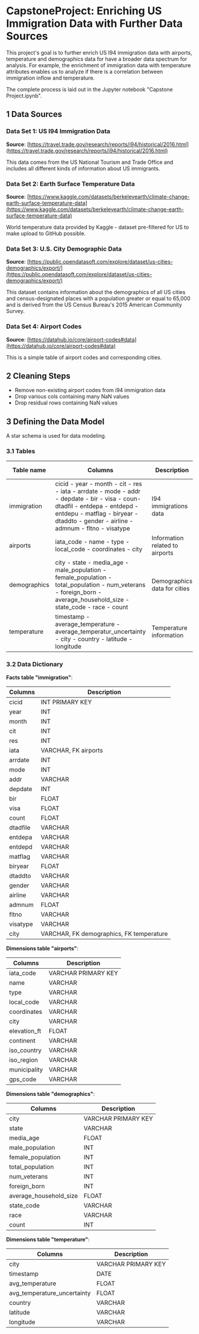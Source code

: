 # CapstoneProject: Enriching US Immigration Data with Further Data Sources

This project's goal is to further enrich US I94 immigration data with airports, temperature and demographics data for have a broader data spectrum for analysis. For example, the enrichment of immigration data with temperature attributes enables us to analyze if there is a correlation between immigration inflow and temperature.

The complete process is laid out in the Jupyter notebook "Capstone Project.ipynb".

## 1 Data Sources


### Data Set 1: US I94 Immigration Data
**Source**: [https://travel.trade.gov/research/reports/i94/historical/2016.html](https://travel.trade.gov/research/reports/i94/historical/2016.html)

This data comes from the US National Tourism and Trade Office and includes all different kinds of information about US immigrants.

### Data Set 2: Earth Surface Temperature Data
**Source**: [https://www.kaggle.com/datasets/berkeleyearth/climate-change-earth-surface-temperature-data](https://www.kaggle.com/datasets/berkeleyearth/climate-change-earth-surface-temperature-data)

World temperature data provided by Kaggle - dataset pre-filtered for US to make upload to GitHub possible.

### Data Set 3: U.S. City Demographic Data
**Source**: [https://public.opendatasoft.com/explore/dataset/us-cities-demographics/export/](https://public.opendatasoft.com/explore/dataset/us-cities-demographics/export/)

This dataset contains information about the demographics of all US cities and census-designated places with a population greater or equal to 65,000 and is derived from the US Census Bureau's 2015 American Community Survey.

### Data Set 4: Airport Codes
**Source**: [https://datahub.io/core/airport-codes#data](https://datahub.io/core/airport-codes#data)

This is a simple table of airport codes and corresponding cities.

## 2 Cleaning Steps

* Remove non-existing airport codes from i94 immigration data
* Drop various cols containing many NaN values
* Drop residual rows containing NaN values

## 3 Defining the Data Model

A star schema is used for data modeling.

### 3.1 Tables

| Table name | Columns | Description | Table type |
| ------- | ---------- | ----------- | ---- |
| immigration | cicid - year - month - cit - res - iata - arrdate - mode - addr - depdate - bir - visa - coun- dtadfil -  entdepa - entdepd - entdepu - matflag - biryear - dtaddto - gender - airline - admnum - fltno - visatype | I94 immigrations data | Fact table |
| airports | iata_code - name - type - local_code - coordinates - city | Information related to airports | Dimension table |
| demographics | city - state - media_age - male_population - female_population - total_population - num_veterans - foreign_born - average_household_size - state_code - race - count | Demographics data for cities | Dimension table |
| temperature | timestamp - average_temperature - average_temperatur_uncertainty - city - country - latitude - longitude | Temperature information | Dimension table |

### 3.2 Data Dictionary

**Facts table "immigration"**:

| Columns | Description |
| ------- | ---------- |
| cicid | INT PRIMARY KEY |
| year | INT |
| month | INT |
| cit | INT |
| res | INT |
| iata | VARCHAR, FK airports |
| arrdate | INT |
| mode | INT |
| addr | VARCHAR |
| depdate | INT |
| bir | FLOAT |
| visa | FLOAT |
| count | FLOAT |
| dtadfile | VARCHAR |
| entdepa | VARCHAR |
| entdepd | VARCHAR |
| matflag | VARCHAR |
| biryear | FLOAT |
| dtaddto | VARCHAR |
| gender | VARCHAR |
| airline | VARCHAR |
| admnum | FLOAT |
| fltno | VARCHAR |
| visatype | VARCHAR |
| city | VARCHAR, FK demographics, FK temperature |

**Dimensions table "airports"**:

| Columns | Description |
| ------- | ---------- |
| iata_code | VARCHAR PRIMARY KEY |
| name | VARCHAR |
| type | VARCHAR |
| local_code | VARCHAR |
| coordinates | VARCHAR |
| city | VARCHAR |
| elevation_ft | FLOAT |
| continent | VARCHAR |
| iso_country | VARCHAR |
| iso_region | VARCHAR |
| municipality | VARCHAR |
| gps_code | VARCHAR |

**Dimensions table "demographics"**:

| Columns | Description |
| ------- | ---------- |
| city | VARCHAR PRIMARY KEY |
| state | VARCHAR |
| media_age | FLOAT |
| male_population | INT |
| female_population | INT |
| total_population | INT |
| num_veterans | INT |
| foreign_born | INT |
| average_household_size | FLOAT |
| state_code | VARCHAR |
| race | VARCHAR |
| count | INT |

**Dimensions table "temperature"**:

| Columns | Description |
| ------- | ---------- |
| city | VARCHAR PRIMARY KEY |
| timestamp | DATE |
| avg_temperature | FLOAT |
| avg_temperature_uncertainty | FLOAT |
| country | VARCHAR |
| latitude | VARCHAR |
| longitude | VARCHAR |

